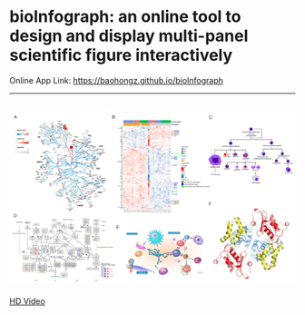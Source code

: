 # bioInfograph: an online tool to design and display multi-panel scientific figure interactively

Online App Link: https://baohongz.github.io/bioInfograph

---
![bioInfograph](figure/Fig1.png?raw=true "bioInfograph")
---
[HD Video](https://baohongz.github.io/bioInfograph/demo_video.html)
